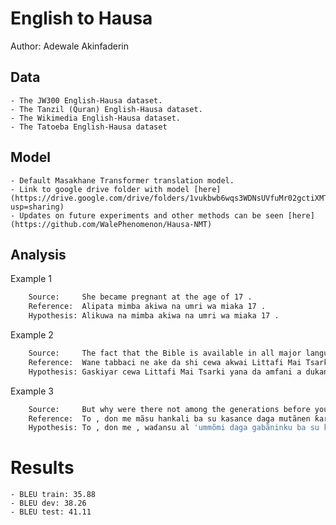 # English to Hausa

Author: Adewale Akinfaderin

## Data

	- The JW300 English-Hausa dataset.
	- The Tanzil (Quran) English-Hausa dataset. 
	- The Wikimedia English-Hausa dataset.
	- The Tatoeba English-Hausa dataset

## Model

	- Default Masakhane Transformer translation model.
	- Link to google drive folder with model [here](https://drive.google.com/drive/folders/1vukbwb6wqs3WDNsUVfuMr02gctiXMTqq?usp=sharing)
	- Updates on future experiments and other methods can be seen [here](https://github.com/WalePhenomenon/Hausa-NMT)

## Analysis

Example 1
```sh
	Source:     She became pregnant at the age of 17 .
 	Reference:  Alipata mimba akiwa na umri wa miaka 17 .
 	Hypothesis: Alikuwa na mimba akiwa na umri wa miaka 17 .
```

Example 2
```sh
	Source:     The fact that the Bible is available in all major languages on earth is a testimony to what ?
 	Reference:  Wane tabbaci ne ake da shi cewa akwai Littafi Mai Tsarki cikin dukan manyan harsunan duniya ?
 	Hypothesis: Gaskiyar cewa Littafi Mai Tsarki yana da amfani a dukan harsuna da yawa a duniya shaida ne ga menene ?
```

Example 3
```sh
	Source:     But why were there not among the generations before you those possessing understanding , who should have forbidden the making of mischief in the earth , except a few of those whom We delivered from among them ?
 	Reference:  To , don me mãsu hankali ba su kasance daga mutãnen ƙarnõnin da suke a gabãninku ba , sunã hani daga ɓarna a cikin ƙasa ? fãce kaɗan daga wanda Muka kuɓutar daga gare su ( sun yi hanin ) .
 	Hypothesis: To , don me , waɗansu al 'ummõmi daga gabãninku ba su kasance a gabãninku ba , sunã hani daga ɓarna a cikin ƙasa ? fãce kaɗan daga wanda Muka kuɓutar daga gare su ?
```

# Results
	- BLEU train: 35.88
	- BLEU dev: 38.26
	- BLEU test: 41.11




